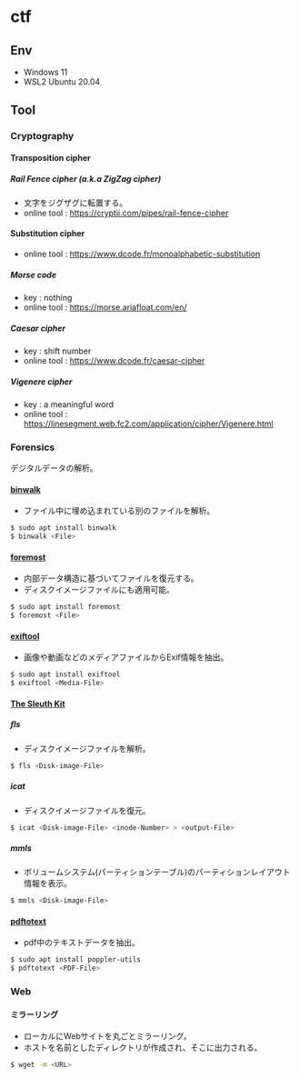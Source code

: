 # ctf

## Env

- Windows 11
- WSL2 Ubuntu 20.04

## Tool

### Cryptography

#### Transposition cipher

##### Rail Fence cipher (a.k.a ZigZag cipher)

- 文字をジグザグに転置する。
- online tool : https://cryptii.com/pipes/rail-fence-cipher

#### Substitution cipher

- online tool : https://www.dcode.fr/monoalphabetic-substitution

##### Morse code

- key : nothing
- online tool : https://morse.ariafloat.com/en/

##### Caesar cipher

- key : shift number
- online tool : https://www.dcode.fr/caesar-cipher

##### Vigenere cipher

- key : a meaningful word
- online tool : https://linesegment.web.fc2.com/application/cipher/Vigenere.html

### Forensics

デジタルデータの解析。  

#### [binwalk](https://github.com/ReFirmLabs/binwalk)

- ファイル中に埋め込まれている別のファイルを解析。  

```bash
$ sudo apt install binwalk
$ binwalk <File>
```

#### [foremost](http://foremost.sourceforge.net/)

- 内部データ構造に基づいてファイルを復元する。
- ディスクイメージファイルにも適用可能。

```bash
$ sudo apt install foremost
$ foremost <File>
```

#### [exiftool](https://exiftool.org/)

- 画像や動画などのメディアファイルからExif情報を抽出。

```bash
$ sudo apt install exiftool
$ exiftool <Media-File>
```

#### [The Sleuth Kit](https://www.sleuthkit.org/index.php)

##### fls

- ディスクイメージファイルを解析。

```bash
$ fls <Disk-image-File>
```

##### icat

- ディスクイメージファイルを復元。

```bash
$ icat <Disk-image-File> <inode-Number> > <output-File>
```

##### mmls

- ボリュームシステム(パーティションテーブル)のパーティションレイアウト情報を表示。

```bash
$ mmls <Disk-image-File>
```

#### [pdftotext](https://poppler.freedesktop.org/)

- pdf中のテキストデータを抽出。

```bash
$ sudo apt install poppler-utils
$ pdftotext <PDF-File>
```

### Web

#### ミラーリング

- ローカルにWebサイトを丸ごとミラーリング。
- ホストを名前としたディレクトリが作成され、そこに出力される。

```bash
$ wget -m <URL>
```
